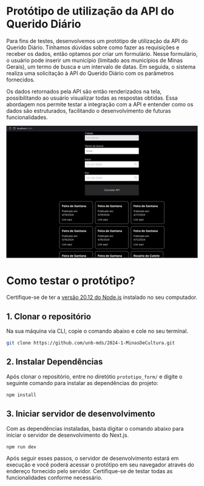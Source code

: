# Protótipo de utilização da API do Querido Diário

Para fins de testes, desenvolvemos um protótipo de utilização da API do Querido Diário. Tínhamos dúvidas sobre como fazer as requisições e receber os dados, então optamos por criar um formulário. Nesse formulário, o usuário pode inserir um município (limitado aos municípios de Minas Gerais), um termo de busca e um intervalo de datas. Em seguida, o sistema realiza uma solicitação à API do Querido Diário com os parâmetros fornecidos.

Os dados retornados pela API são então renderizados na tela, possibilitando ao usuário visualizar todas as respostas obtidas. Essa abordagem nos permite testar a integração com a API e entender como os dados são estruturados, facilitando o desenvolvimento de futuras funcionalidades.

![Protótipo](image.png)

# Como testar o protótipo?

Certifique-se de ter a [versão 20.12 do  Node.js](https://nodejs.org/en) instalado no seu computador.

## 1. Clonar o repositório
Na sua máquina via CLI, copie o comando abaixo e cole no seu terminal.
```bash
git clone https://github.com/unb-mds/2024-1-MinasDeCultura.git
```

## 2. Instalar Dependências
Após clonar o repositório, entre no diretótio `prototipo_form/` e digite o seguinte comando para instalar as dependências do projeto:
```bash
npm install
```

## 3. Iniciar servidor de desenvolvimento
Com as dependências instaladas, basta digitar o comando abaixo para iniciar o servidor de desenvolvimento do Next.js.
```bash
npm run dev
```

Após seguir esses passos, o servidor de desenvolvimento estará em execução e você poderá acessar o protótipo em seu navegador através do endereço fornecido pelo servidor. Certifique-se de testar todas as funcionalidades conforme necessário.
